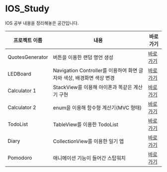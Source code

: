 # IOS_Study

IOS 공부 내용을 정리해놓은 공간입니다.

| 프로젝트 이름   | 내용                                                         | 바로가기                                                     |
| --------------- | ------------------------------------------------------------ | ------------------------------------------------------------ |
| QuotesGenerator | 버튼을 이용한 랜덤 명언 생성                                 | [바로가기](https://github.com/junstone1995/IOS/tree/master/IOS_QuotesGenerator) |
| LEDBoard        | Navigation Controller를 이용하여 화면 글자와 색상, 배경화면 색상 변경 | [바로가기](https://github.com/junstone1995/IOS/tree/master/IOS_LEDBoard) |
| Calculator 1    | StackView를 이용해 아이폰과 똑같은 계산기 구현               | [바로가기](https://github.com/junstone1995/IOS/tree/master/IOS_Calculator/IphoneCal) |
| Calculator 2    | enum을 이용해 함수형 계산기(MVC 형태)                        | [바로가기](https://github.com/junstone1995/IOS/tree/master/IOS_Calculator/Calculator) |
| TodoList        | TableView를 이용한 TodoList                                  | [바로가기](https://github.com/junstone1995/IOS/tree/master/IOS_TodoList) |
| Diary           | CollectionView를 이용한 일기 앱                              | [바로가기](https://github.com/junstone1995/IOS/tree/master/IOS_Diary) |
| Pomodoro        | 애니메이션 기능이 들어간 스탑워치                            | [바로가기](https://github.com/junstone1995/IOS/tree/master/IOS_pomodoro) |

